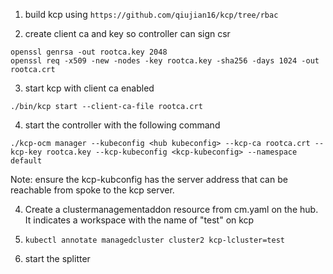 1. build kcp using `https://github.com/qiujian16/kcp/tree/rbac`

2. create client ca and key so controller can sign csr

```
openssl genrsa -out rootca.key 2048
openssl req -x509 -new -nodes -key rootca.key -sha256 -days 1024 -out rootca.crt
```

3. start kcp with client ca enabled

```
./bin/kcp start --client-ca-file rootca.crt
```

4. start the controller with the following command
```
./kcp-ocm manager --kubeconfig <hub kubeconfig> --kcp-ca rootca.crt --kcp-key rootca.key --kcp-kubeconfig <kcp-kubeconfig> --namespace default
```
Note: ensure the kcp-kubconfig has the server address that can be reachable from spoke to the kcp server.

4. Create a clustermanagementaddon resource from cm.yaml on the hub. It indicates a workspace with the name of "test" on kcp

5. `kubectl annotate managedcluster cluster2 kcp-lcluster=test`

6. start the splitter 
